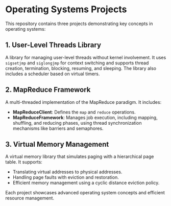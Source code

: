 # Operating Systems Projects

This repository contains three projects demonstrating key concepts in operating systems:

## 1. User-Level Threads Library
A library for managing user-level threads without kernel involvement. It uses `sigsetjmp` and `siglongjmp` for context switching and supports thread creation, termination, blocking, resuming, and sleeping. The library also includes a scheduler based on virtual timers.

## 2. MapReduce Framework
A multi-threaded implementation of the MapReduce paradigm. It includes:
- **MapReduceClient**: Defines the `map` and `reduce` operations.
- **MapReduceFramework**: Manages job execution, including mapping, shuffling, and reducing phases, using thread synchronization mechanisms like barriers and semaphores.

## 3. Virtual Memory Management
A virtual memory library that simulates paging with a hierarchical page table. It supports:
- Translating virtual addresses to physical addresses.
- Handling page faults with eviction and restoration.
- Efficient memory management using a cyclic distance eviction policy.

Each project showcases advanced operating system concepts and efficient resource management.